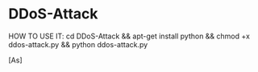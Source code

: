 # DDoS-Attack

HOW TO USE IT:
cd DDoS-Attack && apt-get install python && chmod +x ddos-attack.py && python ddos-attack.py

[As]
